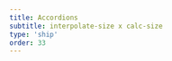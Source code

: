 ```yaml
---
title: Accordions
subtitle: interpolate-size x calc-size
type: 'ship'
order: 33
---
```


<script>
  import ShipScore from '$lib/components/ShipScore.svelte'
</script>

<ShipScore chrome="129" firefox="" safari="" globalScore="45%!" checkIt />
